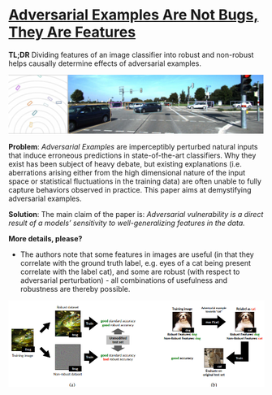 # [Adversarial Examples Are Not Bugs, They Are Features](https://arxiv.org/pdf/1905.02175v2.pdf)

**TL;DR** Dividing features of an image classifier into robust and non-robust helps causally determine effects of adversarial examples.

![3D bounding box detection](../images/d3d_overview.png)

**Problem**: *Adversarial Examples* are imperceptibly perturbed natural inputs that induce erroneous predictions in state-of-the-art classifiers. Why they exist has been subject of heavy debate, but existing explanations (i.e. aberrations arising either from the high dimensional nature of the input space or statistical fluctuations in the training data) are often unable to fully capture behaviors observed in practice. This paper aims at demystifying adversarial examples.

**Solution**: The main claim of the paper is: *Adversarial vulnerability is a direct result of a models’ sensitivity to well-generalizing features in the data.*

**More details, please?**

* The authors note that some features in images are useful (in that they correlate with the ground truth label, e.g. eyes of a cat being present correlate with the label cat), and some are robust (with respect to adversarial perturbation) - all combinations of usefulness and robustness are thereby possible. 

![Proposed analytical setup](../images/adv_robustness.png)

